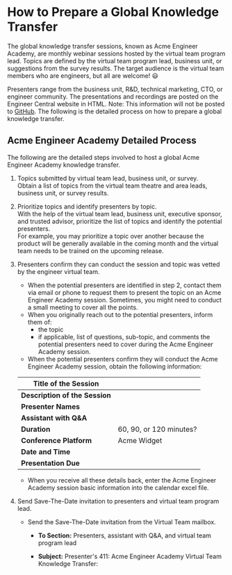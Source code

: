 # How to Prepare a Global Knowledge Transfer
The global knowledge transfer sessions, known as Acme Engineer Academy, are monthly webinar sessions hosted by the virtual team program lead. Topics are defined by the virtual team program lead, business unit, or suggestions from the survey results. The target audience is the virtual team members who are engineers, but all are welcome! 😃

Presenters range from the business unit, R&D, technical marketing, CTO, or engineer community. The presentations and recordings are posted on the Engineer Central website in HTML. Note: This information will not be posted to [GitHub](http://github.com). The following is the detailed process on how to prepare a global knowledge transfer.

## Acme Engineer Academy Detailed Process
The following are the detailed steps involved to host a global Acme Engineer Academy knowledge transfer.  

1. Topics submitted by virtual team lead, business unit, or survey.         
Obtain a list of topics from the virtual team theatre and area leads, business unit, or survey results.  

1. Prioritize topics and identify presenters by topic.   
With the help of the virtual team lead, business unit, executive sponsor, and trusted advisor, prioritize the list of topics and identify the potential presenters.  
For example, you may prioritize a topic over another because the product will be generally available in the coming month and the virtual team needs to be trained on the upcoming release.  

1. Presenters confirm they can conduct the session and topic was vetted by the engineer virtual team.
    * When the potential presenters are identified in step 2, contact them via email or phone to request them to present the topic on an Acme Engineer Academy session. Sometimes, you might need to conduct a small meeting to cover all the points.  
    * When you originally reach out to the potential presenters, inform them of:  
	    - the topic  
	    - if applicable, list of questions, sub-topic, and comments the potential presenters need to cover during the Acme Engineer Academy session.  
    * When the potential presenters confirm they will conduct the Acme Engineer Academy session, obtain the following information:  

    | Title of the Session | |
    | ------ | ------ |
    | **Description of the Session** |  |
    | **Presenter Names** |  |
    | **Assistant with Q&A** |  |
    | **Duration** | 60, 90, or 120 minutes? |
    | **Conference Platform** | Acme Widget |
    | **Date and Time** | <Enter date and time> |
    | **Presentation Due** | <Enter due date for presentation> |

    * When you receive all these details back, enter the Acme Engineer Academy session basic information into the calendar excel file.

1. Send Save-The-Date invitation to presenters and virtual team program lead. 
    * Send the Save-The-Date invitation from the Virtual Team mailbox.  
    	- **To Section:** Presenters, assistant with Q&A, and virtual team program lead  
    	- **Subject:** Presenter's 411: Acme Engineer Academy Virtual Team Knowledge Transfer:<Title of the Session>  
    	- **Location:** [Acme Collab](https://collab.acme.com/99999999)  
    	- **Start Time:** Invitation start time should be 15 minutes before the session begins. For example, the session is scheduled to start at 10am; therefore, the Save-The-Date invitation start time is 9:45am.  
    	- **End Time:** Make sure that the end time is the total sum of the duration of the session plus 15 minutes. For example: The session is for one hour. When you move the start time to 9:45am, note that Outlook will automatically move the end time to 10:45am. Therefore, you need to change the end time from 10:45am to 11am as the session is for one hour, not 45 minutes.  
    	- **Body of the invitation:** The body of the invitation should have the following items:
    		Presenter's 411:  
    		URL: https://collab.acme.com/99999999  
    		  
    		Audio Dial in Numbers: +1-555-222-5555  
    		Participant Code: 2184615  
    		  
    		Internal Training  
    		Message to the Participants including the Acme Collab details.  
		
1. Send the invitation to the virtual team via Virtual Team mailbox.  
    * Send the invitation from the Virtual Team mailbox.  
    	- **To Section:** applicable virtual team mailing lists.  
    	- **Subject:** Acme Engineer Academy Virtual Team Knowledge Transfer: <Title of the session>  
    	- **Location:** [Acme Collab](https://collab.acme.com/99999999)  
    	- **Start Time:** All of the sessions will start at 10am ET.  
    	- **End Time:** The end time is determined by the duration time required by the presenter.  
    	- **Body of the invitation:** The body of the invitation should have the following items:
    		Internal training  
    		Description of the session plus the Acme Collab details  

1. Post the session information (title and date) on the Engineer Central webpage.  

1. Inform presenters material is due by end of day the Monday the session is occurring.  
    * Two weeks before the session occurs, send a friendly reminder to the presenters that the presentation is due at end of day the Monday before the session is occurring.  

1. When you receive the presentation, post a thread about the session on the Acme Engineer Academy Forum to promote the session to the engineer community.  

1. Post the material in the Library on Engineer Central website.  
    * Engineer Central Library: Post the presentation in the Library on Engineer Central website. Name the entry as follows:  
    		Acme_Engineer_Academy_DateofSession.pptx  
    		Date of Session: YYYY_MM_DD  

1. Create the survey.  
    * Create a survey for the Acme Engineer Academy session via the webengage. You can simply copy and paste an old Acme Engineer Academy survey, update the survey title with the new Acme Engineer Academy session title, and activate the survey. When you have the link, enter the survey address into the calendar excel file.  

1. Host the webinar. Follow "How to Moderate an Acme Engineer Academy Virtual Team Knowledge Transfer" cheat sheet.  

1. Post the SWF and MP3 files onto Oracle. 
    * Enter into the Oracle system and create a new document entry for the SWF and MP3 files for the Acme Engineer Academy session. Name the entry with the title of the session, attach the file into the entry, and fill in all the appropriate fields as needed. When you save and approve the entry into the Oracle system, note the Document ID. when you have the Document ID, enter Document URL into the calendar excel file. For example: http://sales.acme.com/documents/<Document ID>  
    Complete this for SWF and MP3 files.  

1. Post Q&A from the chat window to Acme Engineer Academy Forum.  

1. Post session links to the Acme Engineer Central webpage.  
    * Add or modify a row with the title, date of the session, and the icon with its links.  

1. Send a Thank You note to the presenters with survey results. 
	

# Recreated My HTML Page using Markdown Markup  

---
title: Wink Academy
---
<link rel="stylesheet" type="text/css" media="all" href="lisa_fleischmann_week5_css.css" />

# Wink Academy 
 
Welcome to Wink Academy!
Wink Academy provides Wink training for Acme employees.

![animated computer with graduation cap](http://clipart-library.com/images/rTLobxkkc.gif)

## What is Wink?  

The following is an excerpt from *Wink User Guide* by Satish Kumar.  

Wink is a software tool to make presentations and tutorials about using software programs.
A Wink presentation will resemble a live walkthrough about how to use the software.
Also the author of the presentation can add comments and explanations
to parts of the presentation to better explain the concepts and usage to the end user.

There are many purposes for these kinds of presentations:
* Advertising of software.
* Tutorials of software for classes.
* Documentation of software to supplement written documentation.
* Answer questions about the use of programs visually.

### What is recommended for Wink training?

To get started using Wink, review the following items as shown in Table 1.

**Table 1: Get Started using Wink**

| Title | File | Resource |
| ------ | ------ | ------ |
| **WATCH:** | Wink Tour | [![Wink Tour PowerPoint File](powerpoint_presentation.jpg)](Lisa_Fleischmann_Wink_Tour_Rev3.pptx) |
| **LISTEN:** | Add Audio feature in Wink | [![Add Audio File](audio_icon.jpg)](Add_Audio.m4a) |
| **REVIEW:** | Wink User Guide | [![Wink User Guide PDF File](pdf_document.jpg)](Wink_User_Guide.pdf)  |


  